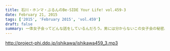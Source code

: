```yaml
---
title: 石川・ホンマ・ぶるんのBe-SIDE Your Life! vol.459-3
date: February 21, 2015
tags: ['2015', 'February 2015', 'vol.459']
draft: false
summary: 一体女子会ってどんな話をしているんだろう。男には分からないこの女子会の秘密。どうぞビーサイまで教えてください。NANJO
---
```


http://project-phi.ddo.jp/ishikawa/ishikawa459_3.mp3